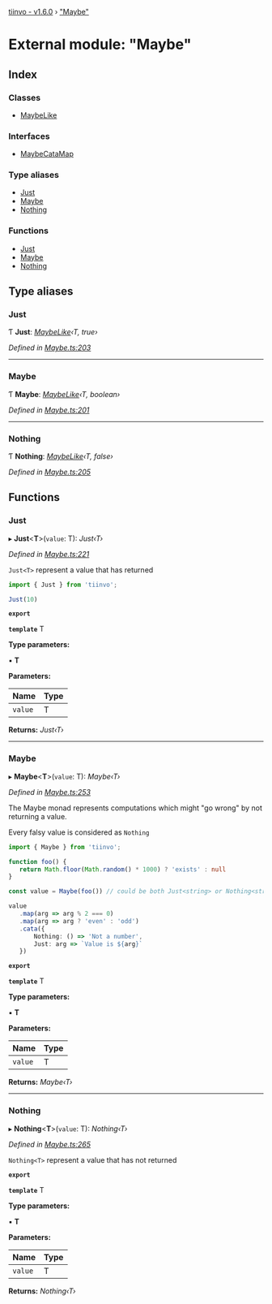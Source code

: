 [tiinvo - v1.6.0](../README.md) › ["Maybe"](_maybe_.md)

# External module: "Maybe"

## Index

### Classes

* [MaybeLike](../classes/_maybe_.maybelike.md)

### Interfaces

* [MaybeCataMap](../interfaces/_maybe_.maybecatamap.md)

### Type aliases

* [Just](_maybe_.md#just)
* [Maybe](_maybe_.md#maybe)
* [Nothing](_maybe_.md#nothing)

### Functions

* [Just](_maybe_.md#just)
* [Maybe](_maybe_.md#maybe)
* [Nothing](_maybe_.md#nothing)

## Type aliases

###  Just

Ƭ **Just**: *[MaybeLike](../classes/_maybe_.maybelike.md)‹T, true›*

*Defined in [Maybe.ts:203](https://github.com/OctoD/tiinvo/blob/52c8484/src/Maybe.ts#L203)*

___

###  Maybe

Ƭ **Maybe**: *[MaybeLike](../classes/_maybe_.maybelike.md)‹T, boolean›*

*Defined in [Maybe.ts:201](https://github.com/OctoD/tiinvo/blob/52c8484/src/Maybe.ts#L201)*

___

###  Nothing

Ƭ **Nothing**: *[MaybeLike](../classes/_maybe_.maybelike.md)‹T, false›*

*Defined in [Maybe.ts:205](https://github.com/OctoD/tiinvo/blob/52c8484/src/Maybe.ts#L205)*

## Functions

###  Just

▸ **Just**<**T**>(`value`: T): *Just‹T›*

*Defined in [Maybe.ts:221](https://github.com/OctoD/tiinvo/blob/52c8484/src/Maybe.ts#L221)*

`Just<T>` represent a value that has returned

```ts
import { Just } from 'tiinvo';

Just(10)
```

**`export`** 

**`template`** T

**Type parameters:**

▪ **T**

**Parameters:**

Name | Type |
------ | ------ |
`value` | T |

**Returns:** *Just‹T›*

___

###  Maybe

▸ **Maybe**<**T**>(`value`: T): *Maybe‹T›*

*Defined in [Maybe.ts:253](https://github.com/OctoD/tiinvo/blob/52c8484/src/Maybe.ts#L253)*

The Maybe monad represents computations which might "go wrong" by not returning a value.

Every falsy value is considered as `Nothing`

```ts
import { Maybe } from 'tiinvo';

function foo() {
   return Math.floor(Math.random() * 1000) ? 'exists' : null
}

const value = Maybe(foo()) // could be both Just<string> or Nothing<string | null>

value
   .map(arg => arg % 2 === 0)
   .map(arg => arg ? 'even' : 'odd')
   .cata({
       Nothing: () => 'Not a number',
       Just: arg => `Value is ${arg}`
   })
```

**`export`** 

**`template`** T

**Type parameters:**

▪ **T**

**Parameters:**

Name | Type |
------ | ------ |
`value` | T |

**Returns:** *Maybe‹T›*

___

###  Nothing

▸ **Nothing**<**T**>(`value`: T): *Nothing‹T›*

*Defined in [Maybe.ts:265](https://github.com/OctoD/tiinvo/blob/52c8484/src/Maybe.ts#L265)*

`Nothing<T>` represent a value that has not returned

**`export`** 

**`template`** T

**Type parameters:**

▪ **T**

**Parameters:**

Name | Type |
------ | ------ |
`value` | T |

**Returns:** *Nothing‹T›*
